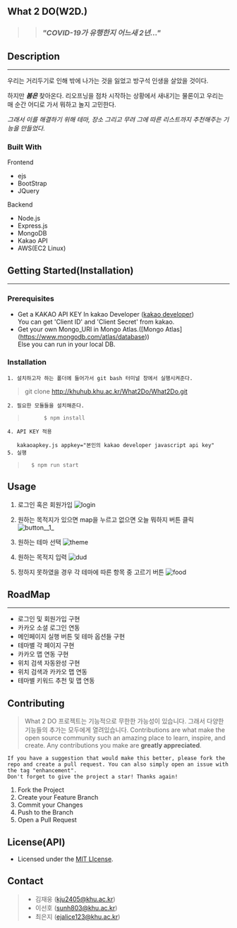 ## What 2 DO(W2D.)

> > ### **_"COVID-19가 유행한지 어느새 2년..."_**

## Description
----------

우리는 거리두기로 인해 밖에 나가는 것을 잃었고 방구석 인생을 살았을 것이다.

하지만 **_봄은_** 찾아온다. 리오프닝을 점차 시작하는 상황에서 새내기는 물론이고 우리는 매 순간 어디로 가서 뭐하고 놀지 고민한다.


_그래서 이를 해결하기 위해 테마, 장소 그리고 무려 그에 따른 리스트까지 추천해주는 기능을 만들었다._



### Built With

Frontend
- ejs
- BootStrap
- JQuery

Backend
- Node.js
- Express.js
- MongoDB
- Kakao API
- AWS(EC2 Linux)

## Getting Started(Installation)

---

### Prerequisites

- Get a KAKAO API KEY In kakao Developer ([kakao developer](https://developers.kakao.com/))<br/>
    You can get 'Client ID' and 'Client Secret' from kakao.
- Get your own Mongo_URI in Mongo Atlas.([Mongo Atlas] (https://www.mongodb.com/atlas/database))<br/>
    Else you can run in your local DB.
    


### Installation

    1. 설치하고자 하는 폴더에 들어가서 git bash 터미널 창에서 실행시켜준다.
 > git clone http://khuhub.khu.ac.kr/What2Do/What2Do.git
 
    2. 필요한 모듈들을 설치해준다.

>           $ npm install


    4. API KEY 적용

       kakaoapkey.js appkey="본인의 kakao developer javascript api key"
    5. 실행
        
>       $ npm run start
       
## Usage

1. 로그인 혹은 회원가입
![login](/uploads/6d6eea6f3c1d31cf869f18236d90a058/login.png)


2. 원하는 목적지가 있으면 map을 누르고 없으면 오늘 뭐하지 버튼 클릭 
![button__1_](/uploads/a6eb980030041709cca6b70140b0e422/button__1_.png)
3. 원하는 테마 선택
![theme](/uploads/7a1f6421e0f7d56fcae17f247b707f54/theme.png)
4. 원하는 목적지 입력
![dud](/uploads/56e6427d75b2a23a3fa4a21423db1f2f/dud.png)
5. 정하지 못하였을 경우 각 테마에 따른 항목 중 고르기 버튼
![food](/uploads/f6310ad339847b86cb58e5570e73ed81/food.png)


## RoadMap

---

- 로그인 및 회원가입 구현
- 카카오 소셜 로그인 연동
- 메인페이지 실행 버튼 및 테마 옵션들 구현
- 테마별 각 페이지 구현
- 카카오 맵 연동 구현
- 위치 검색 자동완성 구현
- 위치 검색과 카카오 맵 연동
- 테마별 키워드 추천 및 맵 연동

## Contributing

> What 2 DO 프로젝트는 기능적으로 무한한 가능성이 있습니다.
> 그래서 다양한 기능들의 추가는 모두에게 열려있습니다.
> Contributions are what make the open source community such an amazing place to learn, inspire, and create. Any contributions you make are **greatly appreciated**.

    If you have a suggestion that would make this better, please fork the repo and create a pull request. You can also simply open an issue with the tag "enhancement".
    Don't forget to give the project a star! Thanks again!

1. Fork the Project
2. Create your Feature Branch
3. Commit your Changes
4. Push to the Branch
5. Open a Pull Request

## License(API)

- Licensed under the [MIT LIcense](LICENSE).

## Contact

> - 김재웅 (kju2405@khu.ac.kr)
> - 이선호 (sunh803@khu.ac.kr)
> - 최은지 (ejalice123@khu.ac.kr)

